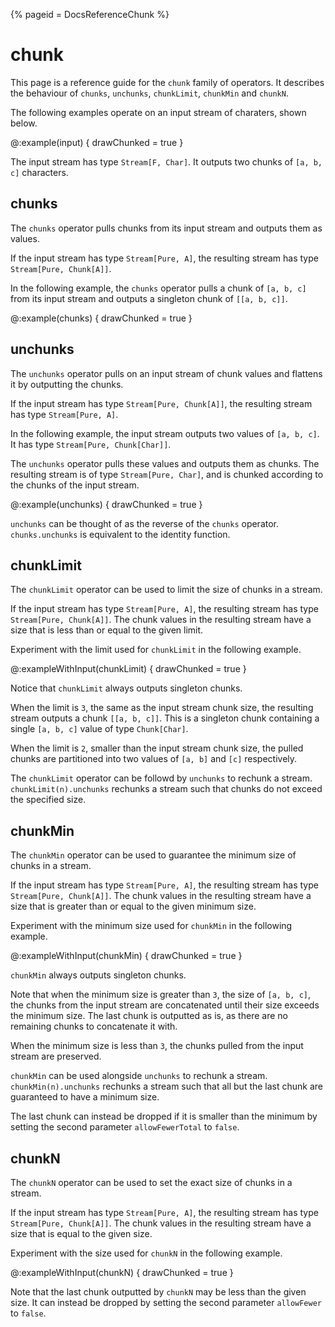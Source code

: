 {%
  pageid = DocsReferenceChunk
%}

# chunk

This page is a reference guide for the `chunk` family of operators. It describes the behaviour of `chunks`, `unchunks`, `chunkLimit`, `chunkMin` and `chunkN`.

The following examples operate on an input stream of charaters, shown below.

@:example(input) {
  drawChunked = true
}

The input stream has type `Stream[F, Char]`. It outputs two chunks of `[a, b, c]` characters.

## chunks

The `chunks` operator pulls chunks from its input stream and outputs them as values.

If the input stream has type `Stream[Pure, A]`, the resulting stream has type `Stream[Pure, Chunk[A]]`.

In the following example, the `chunks` operator pulls a chunk of `[a, b, c]` from its input stream and outputs a singleton chunk of `[[a, b, c]]`. 

@:example(chunks) {
  drawChunked = true
}

## unchunks

The `unchunks` operator pulls on an input stream of chunk values and flattens it by outputting the chunks.


If the input stream has type `Stream[Pure, Chunk[A]]`, the resulting stream has type `Stream[Pure, A]`.

In the following example, the input stream outputs two values of `[a, b, c]`. It has type `Stream[Pure, Chunk[Char]]`. 

The `unchunks` operator pulls these values and outputs them as chunks. The resulting stream is of type `Stream[Pure, Char]`, and is chunked according to the chunks of the input stream.

@:example(unchunks) {
  drawChunked = true
}

`unchunks` can be thought of as the reverse of the `chunks` operator. `chunks.unchunks` is equivalent to the identity function.

## chunkLimit

The `chunkLimit` operator can be used to limit the size of chunks in a stream.

If the input stream has type `Stream[Pure, A]`, the resulting stream has type `Stream[Pure, Chunk[A]]`. The chunk values in the resulting stream have a size that is less than or equal to the given limit.

Experiment with the limit used for `chunkLimit` in the following example.

@:exampleWithInput(chunkLimit) {
  drawChunked = true
}

Notice that `chunkLimit` always outputs singleton chunks. 

When the limit is `3`, the same as the input stream chunk size, the resulting stream outputs a chunk `[[a, b, c]]`. This is a singleton chunk containing a single `[a, b, c]` value of type `Chunk[Char]`.

When the limit is `2`, smaller than the input stream chunk size, the pulled chunks are partitioned into two values of `[a, b]` and `[c]` respectively.

The `chunkLimit` operator can be followd by `unchunks` to rechunk a stream. `chunkLimit(n).unchunks` rechunks a stream such that chunks do not exceed the specified size.

## chunkMin

The `chunkMin` operator can be used to guarantee the minimum size of chunks in a stream.

If the input stream has type `Stream[Pure, A]`, the resulting stream has type `Stream[Pure, Chunk[A]]`. The chunk values in the resulting stream have a size that is greater than or equal to the given minimum size.

Experiment with the minimum size used for `chunkMin` in the following example.

@:exampleWithInput(chunkMin) {
  drawChunked = true
}

`chunkMin` always outputs singleton chunks.


Note that when the minimum size is greater than `3`, the size of `[a, b, c]`, the chunks from the input stream are concatenated until their size exceeds the minimum size. The last chunk is outputted as is, as there are no remaining chunks to concatenate it with.

When the minimum size is less than `3`, the chunks pulled from the input stream are preserved. 

`chunkMin` can be used alongside `unchunks` to rechunk a stream. `chunkMin(n).unchunks` rechunks a stream such that all but the last chunk are guaranteed to have a minimum size.

The last chunk can instead be dropped if it is smaller than the minimum by setting the second parameter `allowFewerTotal` to `false`.

## chunkN

The `chunkN` operator can be used to set the exact size of chunks in a stream.

If the input stream has type `Stream[Pure, A]`, the resulting stream has type `Stream[Pure, Chunk[A]]`. The chunk values in the resulting stream have a size that is equal to the given size.

Experiment with the size used for `chunkN` in the following example.

@:exampleWithInput(chunkN) {
  drawChunked = true
}

Note that the last chunk outputted by `chunkN` may be less than the given size. It can instead be dropped by setting the second parameter `allowFewer` to `false`.

